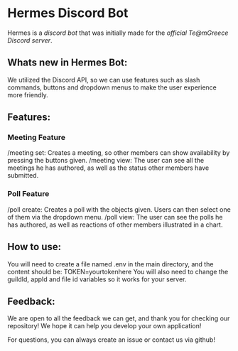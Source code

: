 # Hermes Discord Bot
Hermes is a _discord bot_ that was initially made for the _official Te@mGreece Discord server_.

## Whats new in Hermes Bot:
We utilized the Discord API, so we can use features such as slash commands, buttons and dropdown menus to make the user experience more friendly.

## Features:
### Meeting Feature
/meeting set: Creates a meeting, so other members can show availability by pressing the buttons given.
/meeting view: The user can see all the meetings he has authored, as well as the status other members have submitted.
### Poll Feature
/poll create: Creates a poll with the objects given. Users can then select one of them via the dropdown menu.
/poll view: The user can see the polls he has authored, as well as reactions of other members illustrated in a chart.


## How to use:
You will need to create a file named .env in the main directory, and the content should be: TOKEN=yourtokenhere
You will also need to change the guildId, appId and file id variables so it works for your server. 


## Feedback:
We are open to all the feedback we can get, and thank you for checking our repository!
We hope it can help you develop your own application!

For questions, you can always create an issue or contact us via github!
